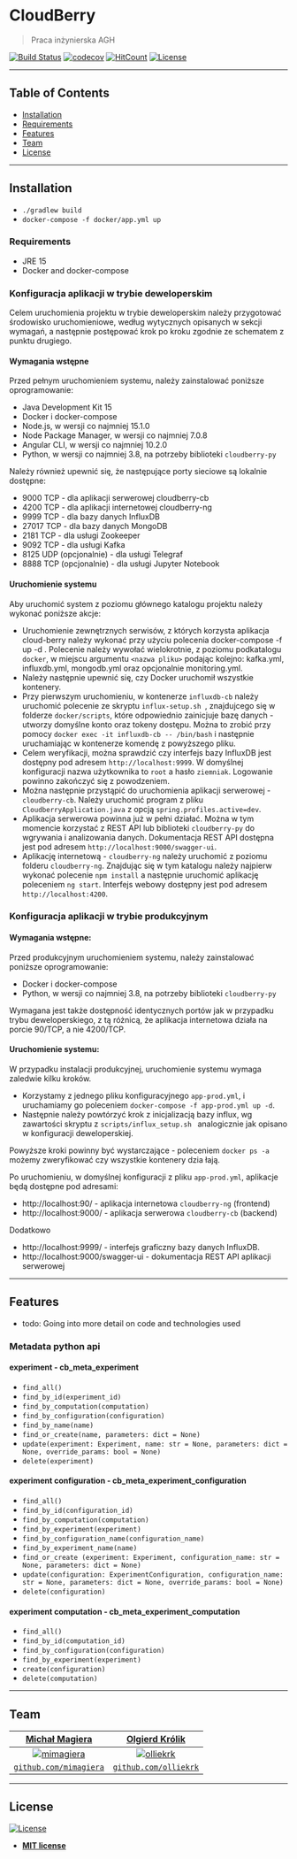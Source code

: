 
# CloudBerry

> Praca inżynierska AGH

[![Build Status](https://travis-ci.com/olliekrk/cloud-berry.svg?token=Ud4LPsJ6sjn1qVy7MUNS&branch=master)](https://travis-ci.com/olliekrk/cloud-berry)
[![codecov](https://codecov.io/gh/olliekrk/cloud-berry/branch/master/graph/badge.svg?token=ZCK0168E2G)](https://codecov.io/gh/olliekrk/cloud-berry)
[![HitCount](http://hits.dwyl.com/olliekrk/cloud-berry.svg)](http://hits.dwyl.com/olliekrk/cloud-berry)
[![License](http://img.shields.io/:license-mit-blue.svg?style=flat-square)](http://badges.mit-license.org)

---

## Table of Contents

- [Installation](#installation)
- [Requirements](#requirements)
- [Features](#features)
- [Team](#team)
- [License](#license)

---

## Installation

- `./gradlew build`
- `docker-compose -f docker/app.yml up`

### Requirements

- JRE 15
- Docker and docker-compose

### Konfiguracja aplikacji w trybie deweloperskim

Celem uruchomienia projektu w trybie deweloperskim należy przygotować środowisko uruchomieniowe, według wytycznych opisanych w sekcji wymagań, a następnie postępować krok po kroku zgodnie ze schematem z punktu drugiego.

#### Wymagania wstępne

Przed pełnym uruchomieniem systemu, należy zainstalować poniższe oprogramowanie:
* Java Development Kit 15
* Docker i docker-compose
* Node.js, w wersji co najmniej 15.1.0
* Node Package Manager, w wersji co najmniej 7.0.8
* Angular CLI, w wersji co najmniej 10.2.0
* Python, w wersji co najmniej 3.8, na potrzeby biblioteki `cloudberry-py`

Należy również upewnić się, że następujące porty sieciowe są lokalnie dostępne:
* 9000 TCP - dla aplikacji serwerowej cloudberry-cb
* 4200 TCP - dla aplikacji internetowej cloudberry-ng
* 9999 TCP - dla bazy danych InfluxDB
* 27017 TCP - dla bazy danych MongoDB
* 2181 TCP - dla usługi Zookeeper
* 9092 TCP - dla usługi Kafka
* 8125 UDP (opcjonalnie) - dla usługi Telegraf
* 8888 TCP (opcjonalnie) - dla usługi Jupyter Notebook

#### Uruchomienie systemu
Aby uruchomić system z poziomu głównego katalogu projektu należy wykonać poniższe akcje:

* Uruchomienie zewnętrznych serwisów, z których korzysta aplikacja cloud-berry należy wykonać przy użyciu polecenia
 docker-compose -f <nazwa pliku> up -d . Polecenie należy wywołać wielokrotnie, z poziomu podkatalogu `docker`, w
  miejscu argumentu `<nazwa pliku>` podając kolejno: kafka.yml, influxdb.yml, mongodb.yml oraz opcjonalnie monitoring.yml.
* Należy następnie upewnić się, czy Docker uruchomił wszystkie kontenery.
* Przy pierwszym uruchomieniu, w kontenerze `influxdb-cb` należy uruchomić polecenie ze skryptu `influx-setup.sh
`, znajdujcego się w folderze `docker/scripts`, które odpowiednio zainicjuje bazę danych - utworzy domyślne konto oraz
 tokeny dostępu.
    Można to zrobić przy pomocy `docker exec -it influxdb-cb -- /bin/bash` i następnie uruchamiając w kontenerze komendę z powyższego pliku.
* Celem weryfikacji, można sprawdzić czy interfejs bazy InfluxDB jest dostępny pod adresem `http://localhost:9999`. W domyślnej konfiguracji nazwa użytkownika to `root` a hasło `ziemniak`.
    Logowanie powinno zakończyć się z powodzeniem.
* Można następnie przystąpić do uruchomienia aplikacji serwerowej - `cloudberry-cb`. Należy uruchomić program z pliku `CloudberryApplication.java` z opcją `spring.profiles.active=dev`.
* Aplikacja serwerowa powinna już w pełni działać. Można w tym momencie korzystać z REST API lub biblioteki `cloudberry-py` do wgrywania i analizowania danych. Dokumentacja REST API dostępna jest pod adresem `http://localhost:9000/swagger-ui`.
* Aplikację internetową - `cloudberry-ng` należy uruchomić z poziomu folderu `cloudberry-ng`. Znajdując się w tym katalogu należy najpierw wykonać polecenie `npm install` a następnie uruchomić aplikację poleceniem `ng start`. Interfejs webowy dostępny jest pod adresem `http://localhost:4200`.

### Konfiguracja aplikacji w trybie produkcyjnym

#### Wymagania wstępne:
Przed produkcyjnym uruchomieniem systemu, należy zainstalować poniższe oprogramowanie:
* Docker i docker-compose
* Python, w wersji co najmniej 3.8, na potrzeby biblioteki `cloudberry-py`

Wymagana jest także dostępność identycznych portów jak w przypadku trybu deweloperskiego,
z tą różnicą, że aplikacja internetowa działa na porcie 90/TCP, a nie 4200/TCP.

#### Uruchomienie systemu:
W przypadku instalacji produkcyjnej, uruchomienie systemu wymaga zaledwie kilku kroków.
* Korzystamy z jednego pliku konfiguracyjnego `app-prod.yml`, i uruchamiamy go poleceniem 
`docker-compose -f app-prod.yml up -d`.
* Następnie należy powtórzyć krok z inicjalizacją bazy influx, wg zawartości skryptu z `scripts/influx_setup.sh
` analogicznie jak opisano w konfiguracji deweloperskiej.

Powyższe kroki powinny być wystarczające - poleceniem `docker ps -a` możemy zweryfikować czy wszystkie kontenery dzia
łają.

Po uruchomieniu, w domyślnej konfiguracji z pliku `app-prod.yml`, aplikacje będą dostępne pod adresami:
* http://localhost:90/ - aplikacja internetowa `cloudberry-ng` (frontend)
* http://localhost:9000/ - aplikacja serwerowa `cloudberry-cb` (backend)

Dodatkowo
* http://localhost:9999/ - interfejs graficzny bazy danych InfluxDB.
* http://localhost:9000/swagger-ui - dokumentacja REST API aplikacji serwerowej

---

## Features

- todo: Going into more detail on code and technologies used

### Metadata python api
#### experiment - cb_meta_experiment
 - `find_all()`
 - `find_by_id(experiment_id)`
 - `find_by_computation(computation)`
 - `find_by_configuration(configuration)`
 - `find_by_name(name)`
 - `find_or_create(name, parameters: dict = None)`
 - `update(experiment: Experiment, name: str = None, parameters: dict = None, override_params: bool = None)`
 - `delete(experiment)`

#### experiment configuration - cb_meta_experiment_configuration
- `find_all()`
- `find_by_id(configuration_id)`
- `find_by_computation(computation)`
- `find_by_experiment(experiment)`
- `find_by_configuration_name(configuration_name)`
- `find_by_experiment_name(name)`
- `find_or_create (experiment: Experiment, configuration_name: str = None, parameters: dict = None)`
- `update(configuration: ExperimentConfiguration, configuration_name: str = None, parameters: dict = None, override_params: bool = None)`
- `delete(configuration)`

#### experiment computation - cb_meta_experiment_computation
- `find_all()`
- `find_by_id(computation_id)`
- `find_by_configuration(configuration)`
- `find_by_experiment(experiment)`
- `create(configuration)`
- `delete(computation)`

---

## Team

| <a href="http://github.com/mimagiera" target="_blank">**Michał Magiera**</a> | <a href="http://github.com/olliekrk" target="_blank">**Olgierd Królik**</a> |
| :---: |:---:|
| [![mimagiera](https://avatars0.githubusercontent.com/u/43969709?s=200&v=4)](http://github.com/mimagiera)    | [![olliekrk](https://avatars3.githubusercontent.com/u/37264550?s=200&u=40b1359dfb778fe2ca75f57ed4e62acc203940a1&v=4)](http://github.com/olliekrk) |
| <a href="http://github.com/mimagiera" target="_blank">`github.com/mimagiera`</a> | <a href="http://github.com/olliekrk" target="_blank">`github.com/olliekrk`</a> |

---

## License

[![License](http://img.shields.io/:license-mit-blue.svg?style=flat-square)](http://badges.mit-license.org)

- **[MIT license](http://opensource.org/licenses/mit-license.php)**
